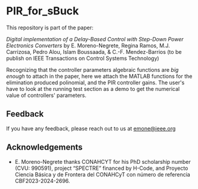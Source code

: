 # PIR_for_sBuck

This repository is part of the paper:

 *Digital implementation of a Delay-Based Control with Step-Down Power Electronics Converters* by E. Moreno-Negrete, Regina Ramos, M.J. Carrizosa, Pedro Alou, Islam Boussaada, & C.-F. Mendez-Barrios (to be publish on IEEE Transactions on Control Systems Technology)
 
 Recognizing that the controller parameters algebraic functions are *big enough* to attach in the paper, here we attach the MATLAB functions for the elimination produced polinomial, and the PIR controller gains. The user's have to look at the running test section as a demo to get the numerical value of controllers' parameters.


## Feedback

If you have any feedback, please reach out to us at emone@ieee.org


## Acknowledgements

 - E. Moreno-Negrete thanks CONAHCYT for his PhD scholarship number (CVU: 990591), project “SPECTRE” financed by H-Code, and Proyecto Ciencia Básica y de Frontera del CONAHCyT con número de referencia CBF2023-2024-2696. 
